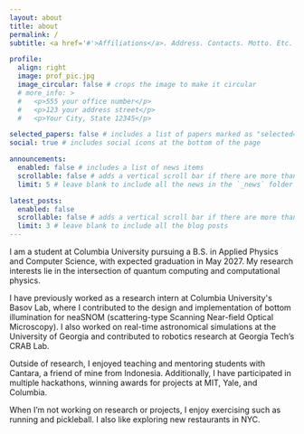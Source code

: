 ```yaml
---
layout: about
title: about
permalink: /
subtitle: <a href='#'>Affiliations</a>. Address. Contacts. Motto. Etc.

profile:
  align: right
  image: prof_pic.jpg
  image_circular: false # crops the image to make it circular
  # more_info: >
  #   <p>555 your office number</p>
  #   <p>123 your address street</p>
  #   <p>Your City, State 12345</p>

selected_papers: false # includes a list of papers marked as "selected={true}"
social: true # includes social icons at the bottom of the page

announcements:
  enabled: false # includes a list of news items
  scrollable: false # adds a vertical scroll bar if there are more than 3 news items
  limit: 5 # leave blank to include all the news in the `_news` folder

latest_posts:
  enabled: false
  scrollable: false # adds a vertical scroll bar if there are more than 3 new posts items
  limit: 3 # leave blank to include all the blog posts
---
```


I am a student at Columbia University pursuing a B.S. in Applied Physics and Computer Science, with expected graduation in May 2027. My research interests lie in the intersection of quantum computing and computational physics. 

I have previously worked as a research intern at Columbia University's Basov Lab, where I contributed to the design and implementation of bottom illumination for neaSNOM (scattering-type Scanning Near-field Optical Microscopy). I also worked on real-time astronomical simulations at the University of Georgia and contributed to robotics research at Georgia Tech’s CRAB Lab.

Outside of research, I enjoyed teaching and mentoring students with Cantara, a friend of mine from Indonesia. Additionally, I have participated in multiple hackathons, winning awards for projects at MIT, Yale, and Columbia.

When I’m not working on research or projects, I enjoy exercising such as running and pickleball. I also like exploring new restaurants in NYC.